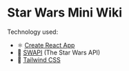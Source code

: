 # Star Wars Mini Wiki

Technology used:

- ⚛️ [Create React App](https://create-react-app.dev/)
- 🚀 [SWAPI](https://swapi.dev/) (The Star Wars API)
- 💅 [Tailwind CSS](https://tailwindcss.com/docs/border-width)
